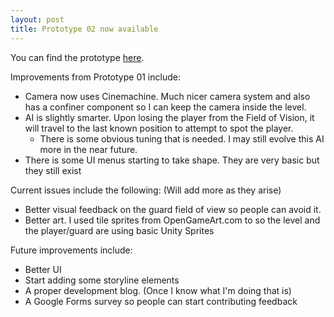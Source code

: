 ```yaml
---
layout: post
title: Prototype 02 now available
---
```


You can find the prototype [here]({{site.baseurl}}/glitterprototype/prototypes/prototype02).

Improvements from Prototype 01 include:
- Camera now uses Cinemachine. Much nicer camera system and also has a confiner component so I can keep the camera inside the level.
- AI is slightly smarter. Upon losing the player from the Field of Vision, it will travel to the last known position to attempt to spot the player. 
    - There is some obvious tuning that is needed. I may still evolve this AI more in the near future.
- There is some UI menus starting to take shape. They are very basic but they still exist

Current issues include the following: (Will add more as they arise)
- Better visual feedback on the guard field of view so people can avoid it.
- Better art. I used tile sprites from OpenGameArt.com to so the level and the player/guard are using basic Unity Sprites

Future improvements include:
- Better UI
- Start adding some storyline elements
- A proper development blog. (Once I know what I'm doing that is)
- A Google Forms survey so people can start contributing feedback